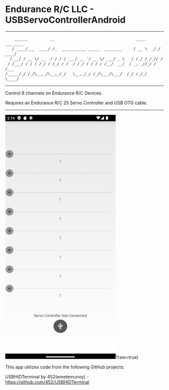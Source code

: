 # Endurance R/C LLC - USBServoControllerAndroid
-----------------------------------------------------------------------------------------
        ______          __                                    ____     ________
       / ____/___  ____/ /_  ___________ _____  ________     / __ \  _/_/ ____/
      / __/ / __ \/ __  / / / / ___/ __ `/ __ \/ ___/ _ \   / /_/ /_/_// /     
     / /___/ / / / /_/ / /_/ / /  / /_/ / / / / /__/  __/  / _, _//_/ / /___   
    /_____/_/ /_/\__,_/\__,_/_/   \__,_/_/ /_/\___/\___/  /_/ /_/_/   \____/   

-----------------------------------------------------------------------------------------

Control 8 channels on Endurance R/C Devices.

Requires an Endurance R/C 25 Servo Controller and USB OTG cable.

-----------------------------------------------------------------------------------------

![alt text](https://github.com/endurancerc/USBServoControllerAndroid/blob/master/USBServoControllerAndroid_screencap.jpg)?raw=true)

This app utilizes code from the following GitHub projects: 

USBHIDTerminal by 452(emetemunoy) - https://github.com/452/USBHIDTerminal
